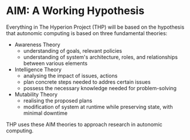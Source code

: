 # AIM: A Working Hypothesis

Everything in The Hyperion Project (THP) will be based on the hypothesis that autonomic computing is based on three fundamental theories:
- Awareness Theory
    - understanding of goals, relevant policies
    - understanding of system's architecture, roles, and relationships between various elements
- Intelligence Theory
    - analysing the impact of issues, actions
    - plan concrete steps needed to addres certain issues
    - possess the necessary knowledge needed for problem-solving
- Mutability Theory
    - realising the proposed plans
    - modification of system at runtime while preserving state, with minimal downtime

THP uses these AIM theories to approach research in autonomic computing.